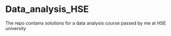 # Data_analysis_HSE
The repo contains solutions for a data analysis course passed by me at HSE university 
